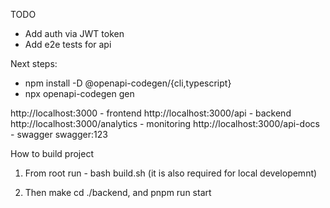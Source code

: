 TODO
- Add auth via JWT token
- Add e2e tests for api

Next steps:

- npm install -D @openapi-codegen/{cli,typescript}
- npx openapi-codegen gen


http://localhost:3000 - frontend
http://localhost:3000/api - backend
http://localhost:3000/analytics - monitoring
http://localhost:3000/api-docs - swagger swagger:123


How to build project

1) From root run - bash build.sh (it is also required for local developemnt)

2) Then make cd ./backend, and pnpm run start
